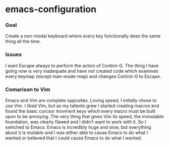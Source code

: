 # emacs-configuration

### Goal
Create a non-modal keyboard where every key functionally does the same thing all the time.

### Issues
I want Escape always to perform the action of Control-G. The thing I have going now is very inadequate and have not created code which examines every keymap (except man-mode-map) and changes Control-G to Escape.

### Comarison to Vim
Emacs and Vim are complete opposites. Loving speed, I initially chose to use Vim. I liked Vim, but as my tallents grew I started creating macros and found the basic curcsor movment keys which every macro must be built upon to be annoying. The very thing that gives Vim its speed, the immutable foundation, was clearly flawed and I didn't want to work with it. So I switched to Emacs. Emacs is incredibly huge and slow, but everything about it is mutable and I was either able to cause Emacs to do what I wanted or believed that I could cause Emacs to do what I wanted.
